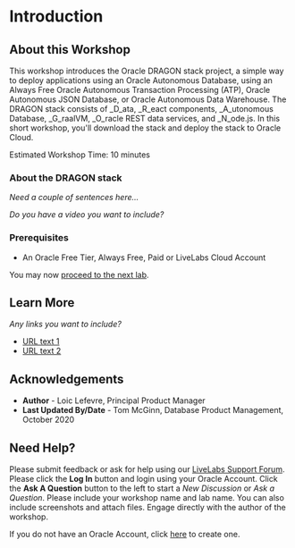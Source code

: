 # Introduction

## About this Workshop

This workshop introduces the Oracle DRAGON stack project, a simple way to deploy applications using an Oracle Autonomous Database, using an Always Free Oracle Autonomous Transaction Processing (ATP), Oracle Autonomous JSON Database, or Oracle Autonomous Data Warehouse. The DRAGON stack consists of _D_ata, _R_eact components, _A_utonomous Database, _G_raalVM, _O_racle REST data services, and _N_ode.js. In this short workshop, you'll download the stack and deploy the stack to Oracle Cloud.

Estimated Workshop Time: 10 minutes

### About the DRAGON stack
*Need a couple of sentences here...*

*Do you have a video you want to include?*

  [](youtube:zNKxJjkq0Pw)

### Prerequisites

* An Oracle Free Tier, Always Free, Paid or LiveLabs Cloud Account

You may now [proceed to the next lab](#next).

## Learn More

*Any links you want to include?*

* [URL text 1](http://docs.oracle.com)
* [URL text 2](http://docs.oracle.com)

## Acknowledgements
* **Author** - Loic Lefevre, Principal Product Manager
* **Last Updated By/Date** - Tom McGinn, Database Product Management, October 2020


## Need Help?
Please submit feedback or ask for help using our [LiveLabs Support Forum](https://community.oracle.com/tech/developers/categories/livelabsdiscussions). Please click the **Log In** button and login using your Oracle Account. Click the **Ask A Question** button to the left to start a *New Discussion* or *Ask a Question*.  Please include your workshop name and lab name.  You can also include screenshots and attach files.  Engage directly with the author of the workshop.

If you do not have an Oracle Account, click [here](https://profile.oracle.com/myprofile/account/create-account.jspx) to create one.
